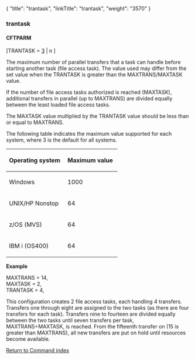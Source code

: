 {
    "title": "trantask",
    "linkTitle": "trantask",
    "weight": "3570"
}<span id="trantask"></span>

### trantask

#### CFTPARM

\[TRANTASK = <u>3</u> | n \]

The maximum number of parallel transfers that a task can handle before starting another task (file access task). The value used may differ from the set value when the TRANTASK is greater than the MAXTRANS/MAXTASK value.

If the number of file access tasks authorized is reached (MAXTASK), additional transfers in parallel (up to MAXTRANS) are divided equally between the least loaded file access tasks.

The MAXTASK value multiplied by the TRANTASK value should be less than or equal to MAXTRANS.

The following table indicates the maximum value supported for each system, where 3 is the default for all systems.

<table>
         
         
         
   
   <thead>
      <tr>
<th class="TableStyle-SynchTableStyle_interop-HeadE-Column1-Header1"><p>Operating system </p>         </th>
<th class="TableStyle-SynchTableStyle_interop-HeadD-Column1-Header1"><p>Maximum value </p>         </th>
      </tr>
   </thead>
   <tbody>
      <tr>
         <td><p>Windows</p>         </td>
         <td><p>1000</p>         </td>
      </tr>
      <tr>
         <td><p>UNIX/HP Nonstop</p>         </td>
         <td><p>64</p>         </td>
      </tr>
      <tr>
         <td><p>z/OS (MVS)</p>         </td>
         <td><p>64</p>         </td>
      </tr>
      <tr>
         <td><p>IBM i (OS400)</p>         </td>
         <td><p>64</p>         </td>
      </tr>
   </tbody>
</table>

**Example**

MAXTRANS = 14,  
MAXTASK = 2,  
TRANTASK = 4,

This configuration creates 2 file access tasks, each handling 4 transfers. Transfers one through eight are assigned to the two tasks (as there are four transfers for each task). Transfers nine to fourteen are divided equally between the two tasks until seven transfers per task, MAXTRANS÷MAXTASK, is reached. From the fifteenth transfer on (15 is greater than MAXTRANS), all new transfers are put on hold until resources become available.

[Return to Command index](../../)
